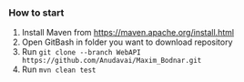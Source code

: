 ### How to start
1. Install Maven from https://maven.apache.org/install.html
1. Open GitBash in folder you want to download repository
2. Run `git clone --branch WebAPI https://github.com/Anudavai/Maxim_Bodnar.git`
3. Run `mvn clean test`
